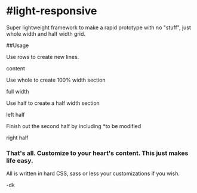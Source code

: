 #light-responsive
================

Super lightweight framework to make a rapid prototype with no "stuff", just whole width and half width grid.

##Usage

Use rows to create new lines.
    <div class="row"> content </div>

Use whole to create 100% width section 
    <div class="whole"> full width </div>

Use half to create a half width section 
    <div class="half"> left half </div>

Finish out the second half by including *to be modified
    <div class="half last"> right half </div>

### That's all. Customize to your heart's content. This just makes life easy.

All is written in hard CSS, sass or less your customizations if you wish.

-dk
